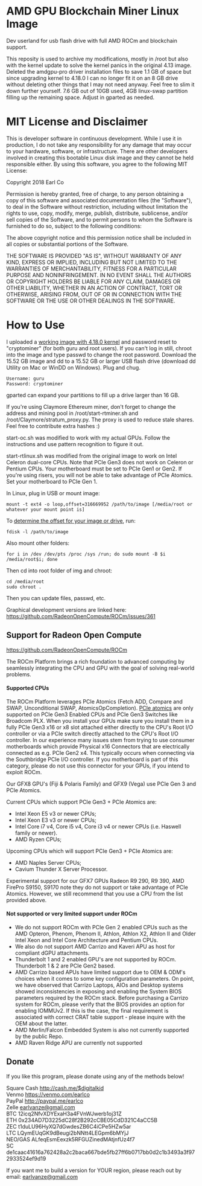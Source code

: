 # AMD GPU Blockchain Miner Linux Image
Dev userland for usb flash drive with full AMD ROCm and blockchain support.

This reposity is used to archive my modifications, mostly in /root but also with the kernel update to solve the kernel panics in the original 4.13 image.
Deleted the amdgpu-pro driver installation files to save 1.1 GB of space but since upgrading kernel to 4.18.0 I can no longer fit it on an 8 GB drive without deleting other things that I may not need anyway. Feel free to slim it down further yourself.
7.6 GB out of 10GB used, 4GB linux-swap partition filling up the remaining space. Adjust in gparted as needed.


# MIT License and Disclaimer
This is developer software in continuous development. While I use it in production, I do not take any responsibility for any damage that may occur to your hardware, software, or infrastructure. There are other developers involved in creating this bootable Linux disk image and they cannot be held responsible either. By using this software, you agree to the following MIT License:

Copyright 2018 Earl Co

Permission is hereby granted, free of charge, to any person obtaining a copy of this software and associated documentation files (the "Software"), to deal in the Software without restriction, including without limitation the rights to use, copy, modify, merge, publish, distribute, sublicense, and/or sell copies of the Software, and to permit persons to whom the Software is furnished to do so, subject to the following conditions:

The above copyright notice and this permission notice shall be included in all copies or substantial portions of the Software.

THE SOFTWARE IS PROVIDED "AS IS", WITHOUT WARRANTY OF ANY KIND, EXPRESS OR IMPLIED, INCLUDING BUT NOT LIMITED TO THE WARRANTIES OF MERCHANTABILITY, FITNESS FOR A PARTICULAR PURPOSE AND NONINFRINGEMENT. IN NO EVENT SHALL THE AUTHORS OR COPYRIGHT HOLDERS BE LIABLE FOR ANY CLAIM, DAMAGES OR OTHER LIABILITY, WHETHER IN AN ACTION OF CONTRACT, TORT OR OTHERWISE, ARISING FROM, OUT OF OR IN CONNECTION WITH THE SOFTWARE OR THE USE OR OTHER DEALINGS IN THE SOFTWARE.

# How to Use

I uploaded a <a href="https://drive.google.com/open?id=1iel3XKQtI0Z-HPDELonKDxF4gaEYYWDb">working image with 4.18.0 kernel</a> and password reset to "cryptominer" (for both guru and root users). If you can't log in still, chroot into the image and type passwd to change the root password.
Download the 15.52 GB image and dd to a 15.52 GB or larger USB flash drive (download dd Utility on Mac or WinDD on Windows). Plug and chug.
```
Username: guru
Password: cryptominer
```
gparted can expand your partitions to fill up a drive larger than 16 GB.

If you're using Claymore Ethereum miner, don't forget to change the address and mining pool in /root/start-rtminer.sh and /root/Claymore/stratum_proxy.py. The proxy is used to reduce stale shares. Feel free to contribute extra hashes :)

start-oc.sh was modified to work with my actual GPUs. Follow the instructions and use pattern recognition to figure it out.

start-rtlinux.sh was modified from the original image to work on Intel Celeron dual-core CPUs.
Note that PCIe Gen3 does not work on Celeron or Pentium CPUs. Your motherboard must be set to PCIe Gen1 or Gen2.
If you're using risers, you will not be able to take advantage of PCIe Atomics. Set your motherboard to PCIe Gen 1.

In Linux, plug in USB or mount image:
```
mount -t ext4 -o loop,offset=316669952 /path/to/image [/media/root or whatever your mount point is]
```
To <a href="https://www.linuxquestions.org/questions/linux-general-1/how-to-mount-img-file-882386/">determine the offset for your image or drive</a>, run:
```
fdisk -l /path/to/image
```
Also mount other folders:
```
for i in /dev /dev/pts /proc /sys /run; do sudo mount -B $i /media/root$i; done
```
Then cd into root folder of img and chroot:
```
cd /media/root
sudo chroot .
```
Then you can update files, passwd, etc.

Graphical development versions are linked here:
https://github.com/RadeonOpenCompute/ROCm/issues/361

## Support for Radeon Open Compute
https://github.com/RadeonOpenCompute/ROCm

The ROCm Platform brings a rich foundation to advanced computing by seamlessly
 integrating the CPU and GPU with the goal of solving real-world problems.

#### Supported CPUs
The ROCm Platform leverages PCIe Atomics (Fetch ADD, Compare and SWAP, 
Unconditional SWAP, AtomicsOpCompletion).
[PCIe atomics](https://github.com/RadeonOpenCompute/RadeonOpenCompute.github.io/blob/master/ROCmPCIeFeatures.md)
are only supported on PCIe Gen3 Enabled CPUs and PCIe Gen3 Switches like
Broadcom PLX. When you install your GPUs make sure you install them in a fully
PCIe Gen3 x16 or x8 slot attached either directly to the CPU's Root I/O 
controller or via a PCIe switch directly attached to the CPU's Root I/O 
controller. In our experience many issues stem from trying to use consumer 
motherboards which provide Physical x16 Connectors that are electrically 
connected as e.g. PCIe Gen2 x4. This typically occurs when connecting via the 
Southbridge PCIe I/O controller. If you motherboard is part of this category,
please do not use this connector for your GPUs, if you intend to exploit ROCm.


Our GFX8 GPU's (Fiji & Polaris Family) and GFX9 (Vega)  use PCIe Gen 3 and PCIe Atomics. 

Current CPUs which support PCIe Gen3 + PCIe Atomics are: 
  * Intel Xeon E5 v3 or newer CPUs; 
  * Intel Xeon E3 v3 or newer CPUs; 
  * Intel Core i7 v4, Core i5 v4, Core i3 v4 or newer CPUs (i.e. Haswell family or newer).
  * AMD Ryzen CPUs;
  
Upcoming CPUs which will support PCIe Gen3 + PCIe Atomics are:
  * AMD Naples Server CPUs; 
  * Cavium Thunder X Server Processor. 

Experimental support for our GFX7 GPUs Radeon R9 290, R9 390, AMD FirePro S9150, S9170 note they do not support or
take advantage of PCIe Atomics. However, we still recommend that you use a CPU
from the list provided above. 

#### Not supported or very limited support under ROCm 
* We do not support ROCm with PCIe Gen 2 enabled CPUs such as the AMD Opteron,
Phenom, Phenom II, Athlon, Athlon X2, Athlon II and Older Intel Xeon and Intel
Core Architecture and Pentium CPUs.  
* We also do not support AMD Carrizo and Kaveri APU as host for compliant dGPU
 attachments.
* Thunderbolt 1 and 2 enabled GPU's are not supported by ROCm. Thunderbolt 1 & 2
are PCIe Gen2 based.
* AMD Carrizo based APUs have limited support due to OEM & ODM's choices when it
comes to some key configuration parameters. On point, we have observed that
Carrizo Laptops, AIOs and Desktop systems showed inconsistencies in exposing and
enabling the System BIOS parameters required by the ROCm stack. Before
purchasing a Carrizo system for ROCm, please verify that the BIOS provides an
option for enabling IOMMUv2. If this is the case, the final requirement is
associated with correct CRAT table support - please inquire with the OEM about 
the latter.
* AMD Merlin/Falcon Embedded System is also not currently supported by the public Repo. 
* AMD Raven Ridge APU are currently not supported 


## Donate

If you like this program, please donate using any of the methods below!


Square Cash	http://cash.me/$digitalkid<br>
Venmo	https://venmo.com/earlco<br>
PayPal	http://paypal.me/earlco<br>
Zelle	earlvanze@gmail.com<br>
BTC	12icq2NfvXDYExaH3a4FVnWJwerb1oj31Z<br>
ETH	0x234AD7D3225dC28f2B292cCBE05CdD321C4aCC5B<br>
ZEC	t1duLU96HyXQ7dGwdesZB6C4iCPe5HZw5ar<br>
LTC	LQymEUqGK9dBeugi2bNNtt4LEGpm6bMYjJ<br>
NEO/GAS	ALfeqEsmEexzk5RFGUZinedMAtjnfUz4f7<br>
SC	de1caac41616a762428a2c2baca667bde5fb27ff6b0717bb0d2c1b3493a3f972933524ef9d19


If you want me to build a version for YOUR region, please reach out by email: earlvanze@gmail.com
